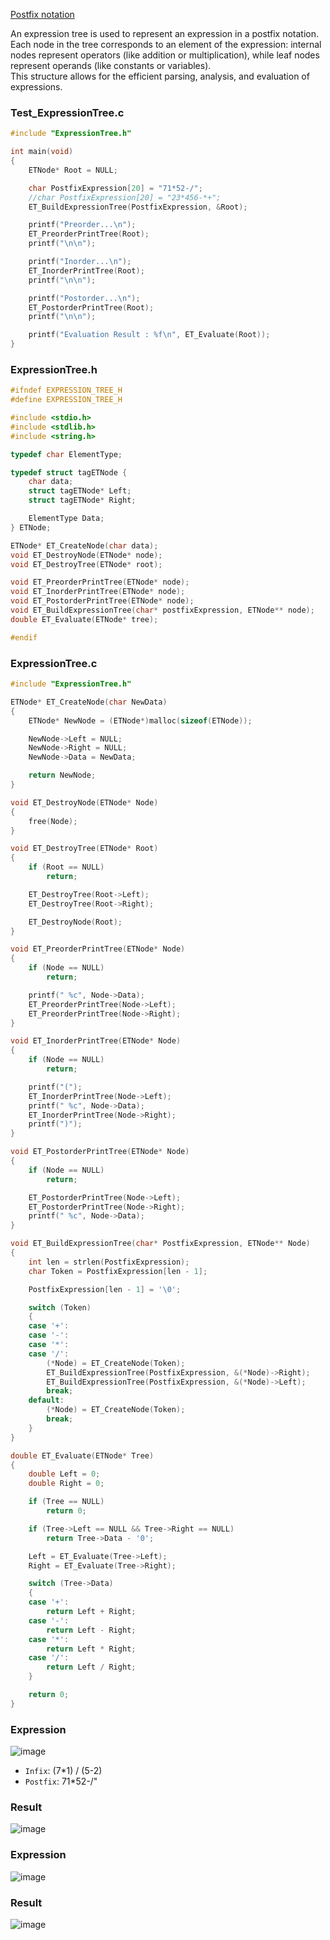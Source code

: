 [Postfix notation](https://github.com/vacu9708/Algorithm/tree/main/Related%20to%20math/Complex%20calculation)

An expression tree is used to represent an expression in a postfix notation.<br>
Each node in the tree corresponds to an element of the expression: internal nodes represent operators (like addition or multiplication), while leaf nodes represent operands (like constants or variables).<br>
This structure allows for the efficient parsing, analysis, and evaluation of expressions.<br>

### Test_ExpressionTree.c
~~~c++
#include "ExpressionTree.h"

int main(void)
{
    ETNode* Root = NULL;

    char PostfixExpression[20] = "71*52-/";
    //char PostfixExpression[20] = "23*456-*+";
    ET_BuildExpressionTree(PostfixExpression, &Root);

    printf("Preorder...\n");
    ET_PreorderPrintTree(Root);
    printf("\n\n");

    printf("Inorder...\n");
    ET_InorderPrintTree(Root);
    printf("\n\n");

    printf("Postorder...\n");
    ET_PostorderPrintTree(Root);
    printf("\n\n");

    printf("Evaluation Result : %f\n", ET_Evaluate(Root));
}
~~~

### ExpressionTree.h
~~~c++
#ifndef EXPRESSION_TREE_H
#define EXPRESSION_TREE_H

#include <stdio.h>
#include <stdlib.h>
#include <string.h>

typedef char ElementType;

typedef struct tagETNode {
    char data;
    struct tagETNode* Left;
    struct tagETNode* Right;

    ElementType Data;
} ETNode;

ETNode* ET_CreateNode(char data);
void ET_DestroyNode(ETNode* node);
void ET_DestroyTree(ETNode* root);

void ET_PreorderPrintTree(ETNode* node);
void ET_InorderPrintTree(ETNode* node);
void ET_PostorderPrintTree(ETNode* node);
void ET_BuildExpressionTree(char* postfixExpression, ETNode** node);
double ET_Evaluate(ETNode* tree);

#endif
~~~

### ExpressionTree.c
~~~c++
#include "ExpressionTree.h"

ETNode* ET_CreateNode(char NewData)
{
    ETNode* NewNode = (ETNode*)malloc(sizeof(ETNode));

    NewNode->Left = NULL;
    NewNode->Right = NULL;
    NewNode->Data = NewData;

    return NewNode;
}

void ET_DestroyNode(ETNode* Node)
{
    free(Node);
}

void ET_DestroyTree(ETNode* Root)
{
    if (Root == NULL)
        return;

    ET_DestroyTree(Root->Left);
    ET_DestroyTree(Root->Right);

    ET_DestroyNode(Root);
}

void ET_PreorderPrintTree(ETNode* Node)
{
    if (Node == NULL)
        return;

    printf(" %c", Node->Data);
    ET_PreorderPrintTree(Node->Left);
    ET_PreorderPrintTree(Node->Right);
}

void ET_InorderPrintTree(ETNode* Node)
{
    if (Node == NULL)
        return;

    printf("(");
    ET_InorderPrintTree(Node->Left);
    printf(" %c", Node->Data);
    ET_InorderPrintTree(Node->Right);
    printf(")");
}

void ET_PostorderPrintTree(ETNode* Node)
{
    if (Node == NULL)
        return;

    ET_PostorderPrintTree(Node->Left);
    ET_PostorderPrintTree(Node->Right);
    printf(" %c", Node->Data);
}

void ET_BuildExpressionTree(char* PostfixExpression, ETNode** Node)
{
    int len = strlen(PostfixExpression);
    char Token = PostfixExpression[len - 1];

    PostfixExpression[len - 1] = '\0';

    switch (Token)
    {
    case '+':
    case '-':
    case '*':
    case '/':
        (*Node) = ET_CreateNode(Token);
        ET_BuildExpressionTree(PostfixExpression, &(*Node)->Right);
        ET_BuildExpressionTree(PostfixExpression, &(*Node)->Left);
        break;
    default:
        (*Node) = ET_CreateNode(Token);
        break;
    }
}

double ET_Evaluate(ETNode* Tree)
{
    double Left = 0;
    double Right = 0;

    if (Tree == NULL)
        return 0;

    if (Tree->Left == NULL && Tree->Right == NULL)
        return Tree->Data - '0';

    Left = ET_Evaluate(Tree->Left);
    Right = ET_Evaluate(Tree->Right);

    switch (Tree->Data)
    {
    case '+':
        return Left + Right;
    case '-':
        return Left - Right;
    case '*':
        return Left * Right;
    case '/':
        return Left / Right;
    }

    return 0;
}
~~~

### Expression
![image](https://github.com/vacu9708/Data-structure/assets/67142421/5918033f-671e-41ee-a3c1-b417bb198b3c)<br>
- `Infix`: (7*1) / (5-2)
- `Postfix`: 71*52-/" 

### Result
![image](https://github.com/vacu9708/Data-structure/assets/67142421/7733c742-2667-4a53-b5f2-acd7abe9df9e)

### Expression
![image](https://github.com/vacu9708/Data-structure/assets/67142421/c85f78c0-9f49-462c-b960-f2f55d924ec7)

### Result
![image](https://github.com/vacu9708/Data-structure/assets/67142421/8d9be7de-a9fa-4049-85b7-a04dd9467bec)
